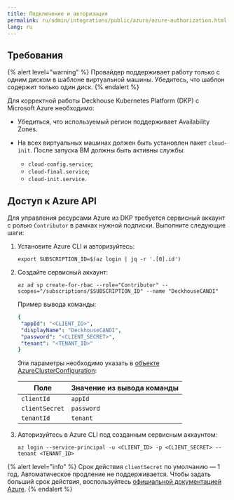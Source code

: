 ```yaml
---
title: Подключение и авторизация
permalink: ru/admin/integrations/public/azure/azure-authorization.html
lang: ru
---
```


## Требования

{% alert level="warning" %}
Провайдер поддерживает работу только с одним диском в шаблоне виртуальной машины. Убедитесь, что шаблон содержит только один диск.
{% endalert %}

Для корректной работы Deckhouse Kubernetes Platform (DKP) с Microsoft Azure необходимо:

- Убедиться, что используемый регион поддерживает Availability Zones.
- На всех виртуальных машинах должен быть установлен пакет `cloud-init`. После запуска ВМ должны быть активны службы:

  - `cloud-config.service`;
  - `cloud-final.service`;
  - `cloud-init.service`.

## Доступ к Azure API

Для управления ресурсами Azure из DKP требуется сервисный аккаунт с ролью `Contributor` в рамках нужной подписки. Выполните следующие шаги:

1. Установите Azure CLI и авторизуйтесь:

   ```shell
   export SUBSCRIPTION_ID=$(az login | jq -r '.[0].id')
   ```

1. Создайте сервисный аккаунт:

   ```shell
   az ad sp create-for-rbac --role="Contributor" --scopes="/subscriptions/$SUBSCRIPTION_ID" --name "DeckhouseCANDI"
   ```

   Пример вывода команды:

   ```yaml
   {
    "appId": "<CLIENT_ID>",
    "displayName": "DeckhouseCANDI",
    "password": "<CLIENT_SECRET>",
    "tenant": "<TENANT_ID>"
   }
   ```

   Эти параметры необходимо указать в [объекте AzureClusterConfiguration](/modules/cloud-provider-azure/cluster_configuration.html#azureclusterconfiguration):

   | Поле           | Значение из вывода команды |
   |----------------|-----------------------------|
   | `clientId`     | `appId`                     |
   | `clientSecret` | `password`                  |
   | `tenantId`     | `tenant`                    |

1. Авторизуйтесь в Azure CLI под созданным сервисным аккаунтом:

   ```shell
   az login --service-principal -u <CLIENT_ID> -p <CLIENT_SECRET> --tenant <TENANT_ID>
   ```

{% alert level="info" %}
Срок действия `clientSecret` по умолчанию — 1 год. Автоматическое продление не поддерживается. Чтобы задать больший срок действия, воспользуйтесь [официальной документацией Azure](https://azure.microsoft.com/ru-ru/).
{% endalert %}
